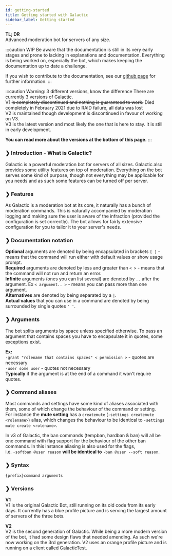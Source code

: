 ```yaml
---
id: getting-started
title: Getting started with Galactic
sidebar_label: Getting started
---
```


**TL; DR**  
Advanced moderation bot for servers of any size.

<!--truncate-->

:::caution WIP
Be aware that the documentation is still in its very early stages and prone to lacking in explanations and documentation. Everything is being worked on, especially the bot, which makes keeping the documentation up to date a challenge.

If you wish to contribute to the documentation, see our [github page](https://github.com/Navy-gif/galactic-docs) for further information.
:::

:::caution Warning: 3 different versions, know the difference
There are currently 3 versions of Galactic.  
V1 ~~is completely discontinued and nothing is guaranteed to work.~~ Died completely in February 2021 due to RAID failure, all data was lost  
V2 is maintained though development is discontinued in favour of working on V3.  
V3 is the latest version and most likely the one that is here to stay. It is still in early development.  

**You can read more about the versions at the bottom of this page.**
:::

### ❯ Introduction - What is Galactic?
Galactic is a powerful moderation bot for servers of all sizes. Galactic also provides some utility features on top of moderation. Everything on the bot serves some kind of purpose, though not everything may be applicable for you needs and as such some features can be turned off per server.

### ❯ Features
As Galactic is a moderation bot at its core, it naturally has a bunch of moderation commands. This is naturally accompanied by moderation logging and making sure the user is aware of the infraction (provided the configuration is set correctly). The bot allows for fairly extensive configuration for you to tailor it to your server's needs.

### ❯ Documentation notation
**Optional** arguments are denoted by being encapsulated in brackets `[ ]` - means that the command will run either with default values or show usage prompt.  
**Required** arguments are denoted by less and greater than `< >` - means that the command will not run and return an error.  
**Infinite** arguments (ones you can list several) are denoted by `..` after the argument. Ex `< argument.. >` - means you can pass more than one argument.  
**Alternatives** are denoted by being separated by a `|`.  
**Actual values** that you can use in a command are denoted by being surrounded by single quotes `' '`.  

### ❯ Arguments
The bot splits arguments by space unless specified otherwise. To pass an argument that contains spaces you have to encapsulate it in quotes, some exceptions exist.  

**Ex:**  
`-grant "rolename that contains spaces" < permission >` - quotes are necessary  
`-user some user` - quotes not necessary  
**Typically** if the argument is at the end of a command it won't require quotes.

### ❯ Command aliases
Most commands and settings have some kind of aliases associated with them, some of which change the behaviour of the command or setting.  
For instance the **mute setting** has a `createmute` (`-settings createmute <rolename>`) alias, which changes the behaviour to be identical to `-settings mute create <rolename>`.  

In v3 of Galactic, the ban commands (tempban, hardban & ban) will all be one command with flag support for the behaviour of the other ban commands. In this instance aliasing is also used for the flags,  
i.e. `-softban @user reason` **will be identical to** `-ban @user --soft reason`.

### ❯ Syntax
`{prefix}command arguments`

### ❯ Versions

**V1**  
V1 is the original Galactic Bot, still running on its old code from its early days. It currently has a blue profile picture and is serving the largest amount of servers of the three bots.

**V2**  
V2 is the second generation of Galactic. While being a more modern version of the bot, it had some design flaws that needed amending. As such we're now working on the 3rd generation. V2 uses an orange profile picture and is running on a client called GalacticTest.